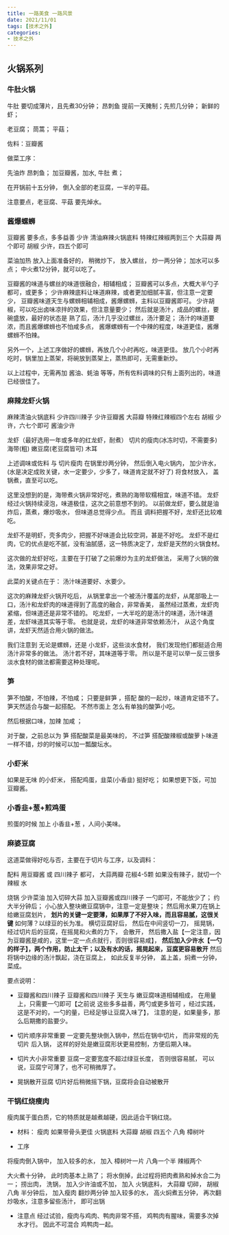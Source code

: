 ```yaml
---
title: 一路美食 一路风景
date: 2021/11/01
tags: [技术之外]
categories:
- 技术之外
---
```


## 火锅系列

### 牛肚火锅
牛肚 要切成薄片，且先煮30分钟；
昂刺鱼 提前一天腌制；先煎几分钟；
新鲜的虾；

老豆腐；
茼蒿；
平菇；

佐料：豆瓣酱

做菜工序：

先油炸 昂刺鱼； 
加豆瓣酱，加水, 牛肚 煮；

在开锅前十五分钟，
倒入全部的老豆腐，一半的平菇。

注意要点，老豆腐、平菇 要先焯水。


### 酱爆螺蛳

豆瓣酱 要多点，多多益善
少许 清油麻辣火锅底料
特辣红辣椒两到三个
大蒜瓣 两个即可
胡椒 少许，四五个即可

菜油加热
放入上面准备好的，
稍微炒下，
放入螺丝，
炒一两分钟；
加水可以多点；
中火煮12分钟，就可以吃了。


豆瓣酱的味道与螺丝的味道很融合，相辅相成；
豆瓣酱可以多点，大概大半勺子都可，或更多；
少许麻辣底料让味道麻辣，或者更加细腻丰富，但注意一定要少，
豆瓣酱味道天生与螺蛳相辅相成，酱爆螺蛳，主料以豆瓣酱即可。
少许胡椒，可以吃出卤味凉拌的效果，但注意量要少；
然后就是汤汁，成品的螺丝，要碗盛放，最好的状态是 熟了后，汤汁几乎没过螺丝，汤汁要足；
汤汁的味道要浓，而且酱爆螺蛳也不怕咸多点，
酱爆螺蛳有一个中辣的程度，味道更佳，酱爆螺蛳不怕辣。

另外一个，上述工序做好的螺蛳，再放几个小时再吃，味道更佳。
放几个小时再吃时，锅里加上蒸架，将碗放到蒸架上，蒸热即可，无需重新炒。

以上过程中，无需再加 酱油、蚝油 等等，所有佐料调味的只有上面列出的，味道已经很佳了。
### 麻辣龙虾火锅

麻辣清油火锅底料
少许四川辣子
少许豆瓣酱
大蒜瓣
特辣红辣椒四个左右
胡椒 少许，六七个即可
酱油少许

龙虾（最好选用一年或多年的红龙虾，耐煮）
切片的瘦肉(冰冻时切，不需要多)
海带(粗)
嫩豆腐(老豆腐皆可)
木耳

上述调味或佐料 与 切片瘦肉 在锅里炒两分钟，
然后倒入电火锅内，
加少许水，(水是决定成败关键，水一定要少，少多了，味道肯定就不好了)
将食材放入，
盖锅煮，直至可以吃。

这里没想到的是，海带煮火锅非常好吃，煮熟的海带软糯相宜，味道不错。
龙虾经过火锅持续浸泡，味道极佳，这次之前意想不到的。
以前做龙虾，要么就是油炸后，蒸煮，爆炒吸水， 但味道总觉得少点。
而且 调料把握不好，龙虾还比较难吃。

龙虾不是明虾，壳多肉少，把握不好味道会比较空洞，甚是不好吃。
龙虾不是红肉，它的优点是吃不腻，没有油腻感，这一特质决定了，龙虾是天然的火锅食材。

这次做的龙虾好吃，主要在于打破了之前爆炒为主的龙虾做法，
采用了火锅的做法，效果非常之好。

此菜的关键点在于：
汤汁味道要好、水要少。

这次的麻辣龙虾火锅开吃后，
从锅里拿出一个被汤汁覆盖的龙虾，从尾部吸上一口，汤汁和龙虾肉的味道得到了高度的融合，非常香美，
虽然经过蒸煮，龙虾肉紧缩，但味道还是非常不错的。
吃龙虾，一大半吃的是汤汁的味道，汤汁味道差，龙虾味道其实等于零。
也就是说，龙虾的味道非常依赖汤汁，
从这个角度讲，龙虾天然适合用火锅的做法。


我们注意到 无论是螺蛳，还是 小龙虾，这些淡水食材，
我们发现他们都挺适合用汤汁非常多的做法。
汤汁若不好，其味道等于零。
所以是不是可以举一反三很多淡水食材的做法都需要这种处理呢。


### 笋
笋不怕酸，不怕辣，不怕咸；
只要是鲜笋 ，搭配 酸的一起炒，味道肯定错不了。
笋天然适合与酸一起搭配。
不然市面上 怎么有单独的酸笋小吃。

然后根据口味，加辣 加咸 ；

对于酸，之前总以为 笋 搭配酸菜是最美味的，
不过笋 搭配酸辣椒或酸萝卜味道一样不错，炒的时候可以加一瓢酸坛水。


### 小虾米
如果是无味 的小虾米， 搭配鸡蛋，韭菜(小香韭) 挺好吃；
如果想更下饭，可加 豆瓣酱。

### 小香韭+葱+煎鸡蛋
煎蛋的时候 加上 小香韭+葱 ，人间小美味。


### 麻婆豆腐

这道菜做得好吃与否，主要在于切片与工序，以及调料：

配料 用豆瓣酱 或 四川辣子 都可，
大蒜两瓣
花椒4-5颗
如果没有辣子，就切一个辣椒
水

烧锅
少许菜油
加入切碎大蒜
加入豆瓣酱或四川辣子 一勺即可，不能放少了；
约大半分钟后；
小心放入整块嫩豆腐锅中，注意一定是整块；
然后用水果刀在锅上给嫩豆腐划片，
**划片的关键一定要薄，如果厚了不好入味，而且容易腻，这很关键**
如何薄？以绿豆的长为准。
横切豆腐好后，
然后在中间竖切一刀，
摇晃锅，经过切片后的豆腐，在摇晃和火煮的力下，
会散开，
然后撒入盐【一定注意，因为豆瓣酱是咸的，这里一定一点点就行，否则很容易咸】，
**然后加入少许水【一勺的样子】，两个作用，防止太干；以及有水的话，摇晃起来，豆腐更容易散开**
然后将锅中边缘的汤汁飘起，浇在豆腐上，
如此反复半分钟，
盖上盖，焖煮一分钟，
菜成。


要点说明：
- 豆瓣酱和四川辣子
豆瓣酱和四川辣子 天生与 嫩豆腐味道相辅相成，
在用量上，只需要一勺即可【之前说 这些多多益善，两勺或更多皆可 ，经过实践，这是不对的，一勺的量，已经足够让豆腐入味了】，
注意的是，如果量多，那么后期撒的盐要少。

- 切片顺序非常重要
一定要先整块倒入锅中，然后在锅中切片，
而非常规的先切片 后入锅，
这样的好处是嫩豆腐形状更易控制，方便后期入味。

- 切片大小非常重要
豆腐一定要宽度不超过绿豆长度，
否则很容易腻，
可以说，豆腐宁可薄了，也不可稍微厚了。

- 晃锅散开豆腐
切片好后稍微摇下锅，豆腐将会自动被散开


### 干锅红烧瘦肉

瘦肉属于蛋白质，它的特质就是越煮越硬，因此适合干锅红烧。

- 材料：
瘦肉 如果带骨头更佳
火锅底料
大蒜瓣
胡椒 四五个
八角
樟树叶

- 工序

将瘦肉倒入锅中，
加入较多的水，
加入 樟树叶一片
八角一个半
辣椒两个

大火煮十分钟，
此时肉基本上熟了；
将水倒掉，此过程将把肉煮熟和掉水合二为一；
捞出肉，
洗锅，
加入少许油或不加，
加入 火锅底料，
大蒜瓣 切碎，
胡椒
八角
半分钟后，
加入瘦肉
翻炒两分钟
加入较多的水，
高火焖煮五分钟，
再次翻炒吸水，注意多留些汤汁，
即可出锅

- 注意点
经过试验，瘦肉与鸡肉、鸭肉非常不搭，
鸡鸭肉有腥味，需要多次掉水才行。
因此不可混合 鸡鸭肉一起。




